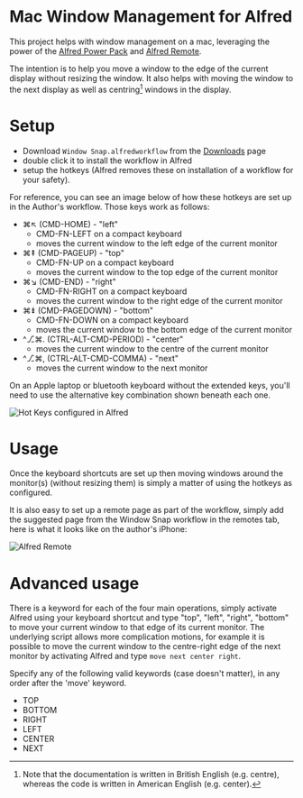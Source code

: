 # Mac Window Management for Alfred

This project helps with window management on a mac, leveraging the power of the
[Alfred Power Pack][app] and [Alfred Remote][remote].

The intention is to help you move a window to the edge of the current display
without resizing the window. It also helps with moving the window to the next
display as well as centring[^1] windows in the display.

[^1]: Note that the documentation is written in British English (e.g.
centre), whereas the code is written in American English (e.g. center).

[app]: http://www.alfredapp.com/powerpack/
[remote]: http://www.alfredapp.com/remote/

# Setup

- Download `Window Snap.alfredworkflow` from the [Downloads][dl] page
- double click it to install the workflow in Alfred
- setup the hotkeys (Alfred removes these on installation of a workflow for your
  safety).

For reference, you can see an image below of how these hotkeys are set up in the
Author's workflow. Those keys work as follows:

- ⌘↖︎ (CMD-HOME) - "left"
    - CMD-FN-LEFT on a compact keyboard
    - moves the current window to the left edge of the current monitor
- ⌘⇞ (CMD-PAGEUP) - "top"
    - CMD-FN-UP on a compact keyboard
    - moves the current window to the top edge of the current monitor
- ⌘↘︎ (CMD-END) - "right"
    - CMD-FN-RIGHT on a compact keyboard
    - moves the current window to the right edge of the current monitor
- ⌘⇟ (CMD-PAGEDOWN) - "bottom"
    - CMD-FN-DOWN on a compact keyboard
    - moves the current window to the bottom edge of the current monitor
- ^⎇⌘. (CTRL-ALT-CMD-PERIOD) - "center"
    - moves the current window to the centre of the current monitor
- ^⎇⌘, (CTRL-ALT-CMD-COMMA) - "next"
    - moves the current window to the next monitor

On an Apple laptop or bluetooth keyboard without the extended keys, you'll need
to use the alternative key combination shown beneath each one.

![Hot Keys configured in Alfred][hk]

[dl]: https://bitbucket.org/adamhorner/macwindowmgmt/downloads
[hk]: https://bitbucket.org/repo/zAg8Eq/images/1802463211-hotkeys.png

# Usage

Once the keyboard shortcuts are set up then moving windows around the monitor(s)
(without resizing them) is simply a matter of using the hotkeys as configured.

It is also easy to set up a remote page as part of the workflow, simply add the
suggested page from the Window Snap workflow in the remotes tab, here is what it
looks like on the author's iPhone:

![Alfred Remote][ri]

[ri]: https://bitbucket.org/repo/zAg8Eq/images/2277048358-IMG_2340.PNG

# Advanced usage

There is a keyword for each of the four main operations, simply activate Alfred
using your keyboard shortcut and type "top", "left", "right", "bottom" to move
your current window to that edge of its current monitor. The underlying script
allows more complication motions, for example it is possible to move the current
window to the centre-right edge of the next monitor by activating Alfred and
type `move next center right`.

Specify any of the following valid keywords (case doesn't matter), in any order
after the 'move' keyword.

- TOP
- BOTTOM
- RIGHT
- LEFT
- CENTER
- NEXT
